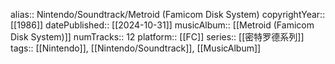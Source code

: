 alias:: Nintendo/Soundtrack/Metroid (Famicom Disk System)
copyrightYear:: [[1986]]
datePublished:: [[2024-10-31]]
musicAlbum:: [[Metroid (Famicom Disk System)]]
numTracks:: 12
platform:: [[FC]]
series:: [[密特罗德系列]]
tags:: [[Nintendo]], [[Nintendo/Soundtrack]], [[MusicAlbum]]
